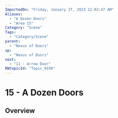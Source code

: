 ```yaml
---
ImportedOn: "Friday, January 27, 2023 12:02:47 AM"
Aliases:
  - "A Dozen Doors"
  - "Area 15"
Category: "Scene"
Tags:
  - "Category/Scene"
parent:
  - "Nexus of Doors"
up:
  - "Nexus of Doors"
next:
  - "11 - Arrow Door"
RWtopicId: "Topic_9199"
---
```

# 15 - A Dozen Doors
## Overview
